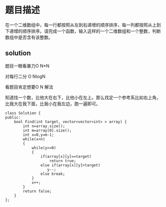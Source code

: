 # 题目描述

在一个二维数组中，每一行都按照从左到右递增的顺序排序，每一列都按照从上到下递增的顺序排序。请完成一个函数，输入这样的一个二维数组和一个整数，判断数组中是否含有该整数。

## solution
题目一眼看暴力O N*N

对每行二分 O NlogN

看题目肯定想要O N 解法

知道找一个数，比他大在右下，比他小在左上。那么找定一个参考系比如右上角，比我大在我下面，比我小在我左边，跑一遍即可。

```
class Solution {
public:
    bool Find(int target, vector<vector<int> > array) {
        int n=array.size();
        int m=array[0].size();
       	int x=0,y=m-1;
        while(x<n)
        {
            while(y>=0)
            {
                if(array[x][y]==target)
                    return true;
                else if(array[x][y]>target)
                   y--;
                else break;
            }
            x++;
        }
        return false;
    }
};
```
